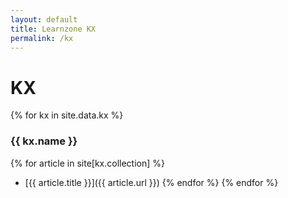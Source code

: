 ```yaml
---
layout: default
title: Learnzone KX
permalink: /kx
---
```


# KX

{% for kx in site.data.kx %}
### {{ kx.name }}
  {% for article in site[kx.collection] %}
  - [{{ article.title }}]({{ article.url }})
  {% endfor %}
{% endfor %}